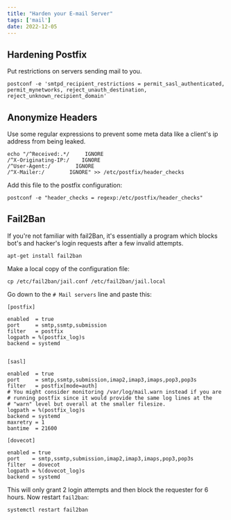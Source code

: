 ```yaml
---
title: "Harden your E-mail Server"
tags: ['mail']
date: 2022-12-05
---
```


## Hardening Postfix

Put restrictions on servers sending mail to you.

    postconf -e 'smtpd_recipient_restrictions = permit_sasl_authenticated, permit_mynetworks, reject_unauth_destination, reject_unknown_recipient_domain'

## Anonymize Headers

Use some regular expressions to prevent some meta data like a client's ip address
from being leaked.

    echo "/^Received:.*/     IGNORE
    /^X-Originating-IP:/    IGNORE
    /^User-Agent:/        IGNORE
    /^X-Mailer:/        IGNORE" >> /etc/postfix/header_checks

Add this file to the postfix configuration:

    postconf -e "header_checks = regexp:/etc/postfix/header_checks"

## Fail2Ban

If you're not familiar with fail2Ban, it's essentially a program which
blocks bot's and hacker's login requests after a few invalid attempts.

    apt-get install fail2ban

Make a local copy of the configuration file:

    cp /etc/fail2ban/jail.conf /etc/fail2ban/jail.local

Go down to the `# Mail servers` line and paste this:

    [postfix]

    enabled  = true
    port     = smtp,ssmtp,submission
    filter   = postfix
    logpath = %(postfix_log)s
    backend = systemd


    [sasl]

    enabled  = true
    port     = smtp,ssmtp,submission,imap2,imap3,imaps,pop3,pop3s
    filter   = postfix[mode=auth]
    # You might consider monitoring /var/log/mail.warn instead if you are
    # running postfix since it would provide the same log lines at the
    # "warn" level but overall at the smaller filesize.
    logpath = %(postfix_log)s
    backend = systemd
    maxretry = 1
    bantime  = 21600

    [dovecot]

    enabled = true
    port    = smtp,ssmtp,submission,imap2,imap3,imaps,pop3,pop3s
    filter  = dovecot
    logpath = %(dovecot_log)s
    backend = systemd

This will only grant 2 login attempts and then block the requester for 6 hours. Now restart `fail2ban`:

    systemctl restart fail2ban
